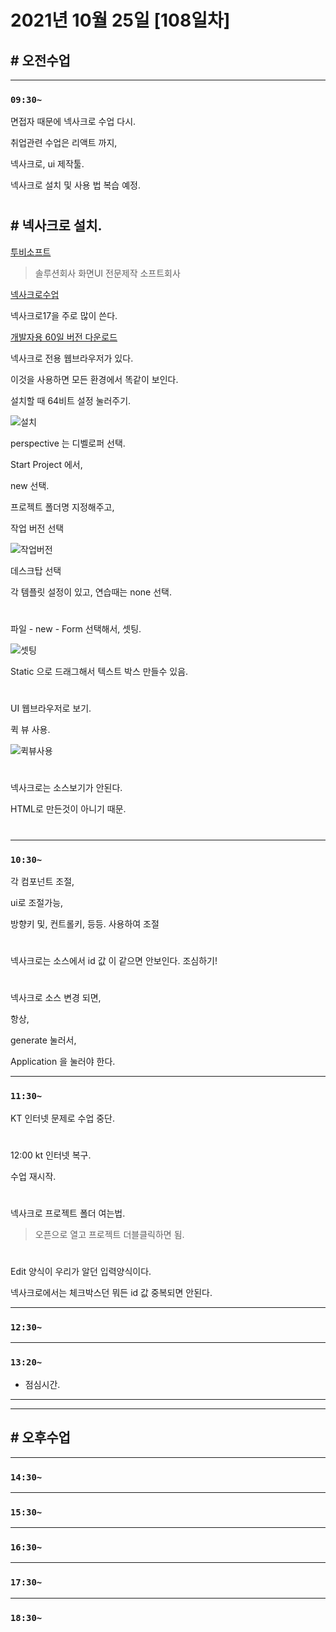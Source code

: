 # 2021년 10월 25일 [108일차]

## # 오전수업
----
### `09:30~`

면접자 때문에 넥사크로 수업 다시.      

취업관련 수업은 리액트 까지,      

넥사크로, ui 제작툴.    

넥사크로 설치 및 사용 법 복습 예정.  

#

## # 넥사크로 설치.      

[투비소프트](https://www.tobesoft.com/Index.do)    
> 솔루션회사 화면UI 전문제작 소프트회사    

[넥사크로수업](http://support.tobesoft.co.kr/Support/index.html)    

넥사크로17을 주로 많이 쓴다.   

[개발자용 60일 버전 다운로드](http://support.tobesoft.co.kr/Support/index.html)      


넥사크로 전용 웹브라우저가 있다.   

이것을 사용하면 모든 환경에서 똑같이 보인다.   

설치할 때 64비트 설정 눌러주기.   

![설치](https://github.com/SungWoo0315/study-repository/blob/main/image-save/20211025%201000_%EB%84%A5%EC%82%AC%ED%81%AC%EB%A1%9C%20%EC%84%A4%EC%B9%98.png)   


perspective 는 디벨로퍼 선택.    

Start Project 에서,   

new 선택.    

프로젝트 폴더명 지정해주고,      

작업 버전 선택        

![작업버전](https://github.com/SungWoo0315/study-repository/blob/main/image-save/20211025%201008_%EB%84%A5%EC%82%AC%ED%81%AC%EB%A1%9C%20%EC%84%A4%EC%A0%952.png)         

데스크탑 선택     

각 템플릿 설정이 있고,   연습때는 none 선택.        

#

파일 - new - Form 선택해서, 셋팅.      

![셋팅](https://github.com/SungWoo0315/study-repository/blob/main/image-save/20211025%201022_%EB%84%A5%EC%82%AC%ED%81%AC%EB%A1%9C%204.png)   

Static 으로 드래그해서 텍스트 박스 만들수 있음.   

#

UI 웹브라우저로 보기.     

퀵 뷰 사용.  

![퀵뷰사용](https://github.com/SungWoo0315/study-repository/blob/main/image-save/20211025%201019_%EB%84%A5%EC%82%AC%ED%81%AC%EB%A1%9C%203.png)    

#

넥사크로는 소스보기가 안된다.   

HTML로 만든것이 아니기 때문.   

#

----
### `10:30~`

각 컴포넌트 조절,   

ui로 조절가능,   

방향키 및, 컨트롤키, 등등.   사용하여 조절   

#

넥사크로는 소스에서 id 값 이 같으면 안보인다.  조심하기!    

#

넥사크로 소스 변경 되면,   

항상,    

generate 눌러서,      

Application 을 눌러야 한다.     

----
### `11:30~`

KT 인터넷 문제로 수업 중단.    

#

12:00 kt 인터넷 복구.    

수업 재시작.   

#

넥사크로 프로젝트 폴더 여는법.    
> 오픈으로 열고 프로젝트 더블클릭하면 됨.   

#

Edit 양식이 우리가 알던 입력양식이다.      

넥사크로에서는 체크박스던 뭐든 id 값 중복되면 안된다.   

----
### `12:30~`











----
### `13:20~`

  - 점심시간.

---
---

## # 오후수업

---
### `14:30~`










---
### `15:30~`









----
### `16:30~`








----
### `17:30~`








----
### `18:30~`
